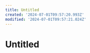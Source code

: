 ```yaml
---
title: Untitled
created: '2024-07-01T09:57:20.993Z'
modified: '2024-07-01T09:57:21.024Z'
---
```


# Untitled
